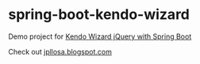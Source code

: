 # spring-boot-kendo-wizard

Demo project for [Kendo Wizard jQuery with Spring Boot](https://jpllosa.blogspot.com/2021/10/kendo-wizard-with-http-post-example.html)

Check out [jpllosa.blogspot.com](https://jpllosa.blogspot.com/)